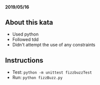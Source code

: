 
#### 2019/05/16

## About this kata
- Used python
- Followed tdd
- Didn't attempt the use of any constraints

## Instructions
- Test: `python -m unittest fizzbuzzTest`
- Run: `python fizzBuzz.py`
